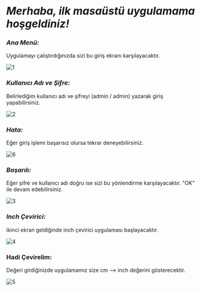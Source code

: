
# **_Merhaba, ilk masaüstü uygulamama hoşgeldiniz!_**

 ### *Ana Menü:*
Uygulamayı çalıştırdığınızda sizi bu giriş ekranı karşılayacaktır.

![1](https://github.com/elfdrkn/Proje3/assets/54261034/b56d1f04-b56b-464d-b11d-fdfcd8242397)

### *Kullanıcı Adı ve Şifre:*
Belirlediğim kullanıcı adı ve şifreyi (admin / admin) yazarak giriş yapabilirsiniz.

![2](https://github.com/elfdrkn/Proje3/assets/54261034/b278fa2e-ca31-404d-85bb-53f28bd0ed4b)

### *Hata:*
Eğer giriş işlemi başarısız olursa tekrar deneyebilirsiniz.

![6](https://github.com/elfdrkn/Proje3/assets/54261034/bdb18419-676d-451a-bf0a-c92503e5f6b9)

### *Başarılı:*
Eğer şifre ve kullanıcı adı doğru ise sizi bu yönlendirme karşılayacaktır. "OK" ile devam edebilirsiniz.

![3](https://github.com/elfdrkn/Proje3/assets/54261034/93b98f08-1765-4a6e-88c1-d4db555ee334)

### *Inch Çevirici:*
ikinci ekran geldiğinde inch çevirici uygulaması başlayacaktır. 

![4](https://github.com/elfdrkn/Proje3/assets/54261034/968f7739-6cb2-4cf7-b880-92ac25f0e604)

### Hadi Çevirelim:
Değeri girdiğinizde uygulamamız size cm --> inch değerini gösterecektir.

![5](https://github.com/elfdrkn/Proje3/assets/54261034/ed29d601-a5d2-4cbb-ad84-606367af8bae)


